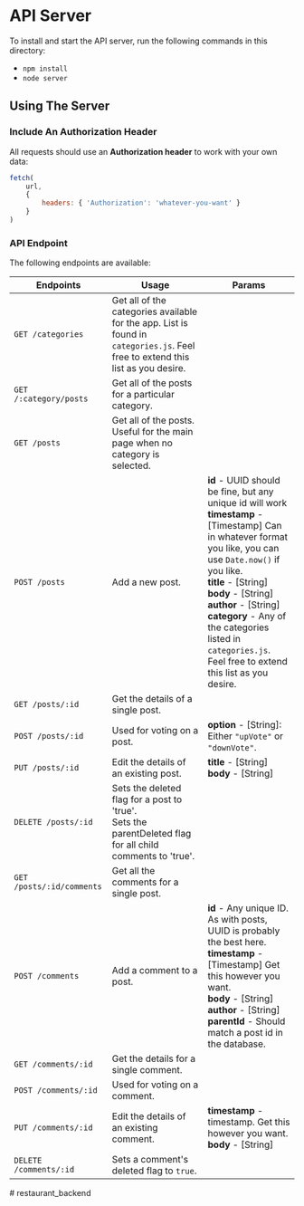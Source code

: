 # API Server

To install and start the API server, run the following commands in this directory:

* `npm install`
* `node server`

## Using The Server

### Include An Authorization Header

All requests should use an **Authorization header** to work with your own data:

```js
fetch(
    url,
    {
        headers: { 'Authorization': 'whatever-you-want' }
    }
)
```

### API Endpoint

The following endpoints are available:

| Endpoints       | Usage          | Params         |
|-----------------|----------------|----------------|
| `GET /categories` | Get all of the categories available for the app. List is found in `categories.js`. Feel free to extend this list as you desire. |  |
| `GET /:category/posts` | Get all of the posts for a particular category. |  |
| `GET /posts` | Get all of the posts. Useful for the main page when no category is selected. |  |
| `POST /posts` | Add a new post. | **id** - UUID should be fine, but any unique id will work <br> **timestamp** - [Timestamp] Can in whatever format you like, you can use `Date.now()` if you like. <br> **title** - [String] <br> **body** - [String] <br> **author** - [String] <br> **category** -  Any of the categories listed in `categories.js`. Feel free to extend this list as you desire. |
| `GET /posts/:id` | Get the details of a single post. | |
| `POST /posts/:id` | Used for voting on a post. | **option** - [String]: Either `"upVote"` or `"downVote"`. |
| `PUT /posts/:id` | Edit the details of an existing post. | **title** - [String] <br> **body** - [String] |
| `DELETE /posts/:id` | Sets the deleted flag for a post to 'true'. <br> Sets the parentDeleted flag for all child comments to 'true'. | |
| `GET /posts/:id/comments` | Get all the comments for a single post. | |
| `POST /comments` | Add a comment to a post. | **id** - Any unique ID. As with posts, UUID is probably the best here. <br> **timestamp** - [Timestamp] Get this however you want. <br> **body** - [String] <br> **author** - [String] <br> **parentId** - Should match a post id in the database. |
| `GET /comments/:id` | Get the details for a single comment. | |
| `POST /comments/:id` | Used for voting on a comment. | |
| `PUT /comments/:id` | Edit the details of an existing comment. | **timestamp** - timestamp. Get this however you want. <br> **body** - [String] |
| `DELETE /comments/:id` | Sets a comment's deleted flag to `true`. | &nbsp; |
#   r e s t a u r a n t _ b a c k e n d  
 